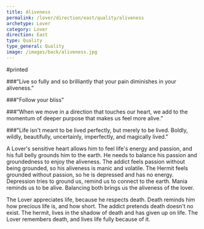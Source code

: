```yaml
---
title: Aliveness
permalink: /lover/direction/east/quality/aliveness
archetype: Lover
category: Lover
direction: East
type: Quality
type_general: Quality
image: /images/back/aliveness.jpg
---
```

#printed  
  
###“Live so fully and so brilliantly that your pain diminishes in your aliveness.”   
  
  
###"Follow your bliss"  
  
  
###“When we move in a direction that touches our heart, we add to the momentum of deeper purpose that makes us feel more alive.”   
  
  
###"Life isn't meant to be lived perfectly, but merely to be lived. Boldly, wildly, beautifully, uncertainly, imperfectly, and magically lived."  
  
A Lover's sensitive heart allows him to feel life's energy and passion, and his full belly grounds him to the earth. He needs to balance his passion and groundedness to enjoy the aliveness. The addict feels passion without being grounded, so his aliveness is manic and volatile. The Hermit feels grounded without passion, so he is depressed and has no energy.   
Depression tries to ground us, remind us to connect to the earth. Mania reminds us to be alive. Balancing both brings us the aliveness of the lover.   
  
The Lover appreciates life, because he respects death. Death reminds him how precious life is, and how short. The addict pretends death doesn't no exist. The hermit, lives in the shadow of death and has given up on life. The Lover remembers death, and lives life fully because of it. 
